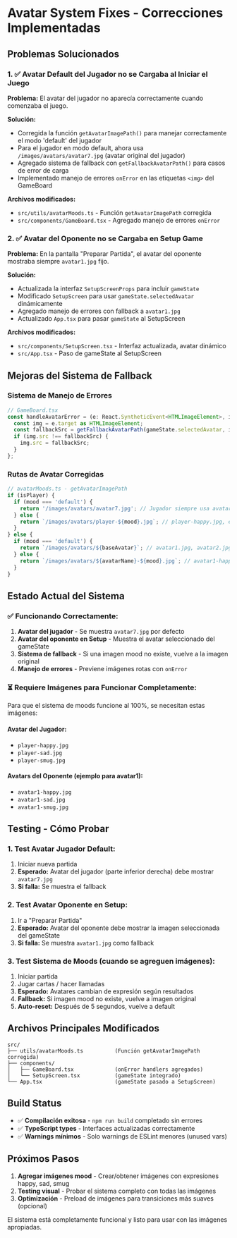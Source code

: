 # Avatar System Fixes - Correcciones Implementadas

## Problemas Solucionados

### 1. ✅ Avatar Default del Jugador no se Cargaba al Iniciar el Juego
**Problema:** El avatar del jugador no aparecía correctamente cuando comenzaba el juego.

**Solución:**
- Corregida la función `getAvatarImagePath()` para manejar correctamente el modo 'default' del jugador
- Para el jugador en modo default, ahora usa `/images/avatars/avatar7.jpg` (avatar original del jugador)
- Agregado sistema de fallback con `getFallbackAvatarPath()` para casos de error de carga
- Implementado manejo de errores `onError` en las etiquetas `<img>` del GameBoard

**Archivos modificados:**
- `src/utils/avatarMoods.ts` - Función `getAvatarImagePath` corregida
- `src/components/GameBoard.tsx` - Agregado manejo de errores `onError`

### 2. ✅ Avatar del Oponente no se Cargaba en Setup Game
**Problema:** En la pantalla "Preparar Partida", el avatar del oponente mostraba siempre `avatar1.jpg` fijo.

**Solución:**
- Actualizada la interfaz `SetupScreenProps` para incluir `gameState`
- Modificado `SetupScreen` para usar `gameState.selectedAvatar` dinámicamente
- Agregado manejo de errores con fallback a `avatar1.jpg`
- Actualizado `App.tsx` para pasar `gameState` al SetupScreen

**Archivos modificados:**
- `src/components/SetupScreen.tsx` - Interfaz actualizada, avatar dinámico
- `src/App.tsx` - Paso de gameState al SetupScreen

## Mejoras del Sistema de Fallback

### Sistema de Manejo de Errores
```typescript
// GameBoard.tsx
const handleAvatarError = (e: React.SyntheticEvent<HTMLImageElement>, isPlayer: boolean) => {
  const img = e.target as HTMLImageElement;
  const fallbackSrc = getFallbackAvatarPath(gameState.selectedAvatar, isPlayer);
  if (img.src !== fallbackSrc) {
    img.src = fallbackSrc;
  }
};
```

### Rutas de Avatar Corregidas
```typescript
// avatarMoods.ts - getAvatarImagePath
if (isPlayer) {
  if (mood === 'default') {
    return '/images/avatars/avatar7.jpg'; // Jugador siempre usa avatar7
  } else {
    return `/images/avatars/player-${mood}.jpg`; // player-happy.jpg, etc.
  }
} else {
  if (mood === 'default') {
    return `/images/avatars/${baseAvatar}`; // avatar1.jpg, avatar2.jpg, etc.
  } else {
    return `/images/avatars/${avatarName}-${mood}.jpg`; // avatar1-happy.jpg, etc.
  }
}
```

## Estado Actual del Sistema

### ✅ Funcionando Correctamente:
1. **Avatar del jugador** - Se muestra `avatar7.jpg` por defecto
2. **Avatar del oponente en Setup** - Muestra el avatar seleccionado del gameState
3. **Sistema de fallback** - Si una imagen mood no existe, vuelve a la imagen original
4. **Manejo de errores** - Previene imágenes rotas con `onError`

### ⏳ Requiere Imágenes para Funcionar Completamente:
Para que el sistema de moods funcione al 100%, se necesitan estas imágenes:

#### Avatar del Jugador:
- `player-happy.jpg`
- `player-sad.jpg` 
- `player-smug.jpg`

#### Avatars del Oponente (ejemplo para avatar1):
- `avatar1-happy.jpg`
- `avatar1-sad.jpg`
- `avatar1-smug.jpg`

## Testing - Cómo Probar

### 1. Test Avatar Jugador Default:
1. Iniciar nueva partida
2. **Esperado:** Avatar del jugador (parte inferior derecha) debe mostrar `avatar7.jpg`
3. **Si falla:** Se muestra el fallback

### 2. Test Avatar Oponente en Setup:
1. Ir a "Preparar Partida"
2. **Esperado:** Avatar del oponente debe mostrar la imagen seleccionada del gameState
3. **Si falla:** Se muestra `avatar1.jpg` como fallback

### 3. Test Sistema de Moods (cuando se agreguen imágenes):
1. Iniciar partida
2. Jugar cartas / hacer llamadas
3. **Esperado:** Avatares cambian de expresión según resultados
4. **Fallback:** Si imagen mood no existe, vuelve a imagen original
5. **Auto-reset:** Después de 5 segundos, vuelve a default

## Archivos Principales Modificados

```
src/
├── utils/avatarMoods.ts          (Función getAvatarImagePath corregida)
├── components/
│   ├── GameBoard.tsx             (onError handlers agregados)
│   └── SetupScreen.tsx           (gameState integrado)
└── App.tsx                       (gameState pasado a SetupScreen)
```

## Build Status
- ✅ **Compilación exitosa** - `npm run build` completado sin errores
- ✅ **TypeScript types** - Interfaces actualizadas correctamente
- ✅ **Warnings mínimos** - Solo warnings de ESLint menores (unused vars)

## Próximos Pasos

1. **Agregar imágenes mood** - Crear/obtener imágenes con expresiones happy, sad, smug
2. **Testing visual** - Probar el sistema completo con todas las imágenes
3. **Optimización** - Preload de imágenes para transiciones más suaves (opcional)

El sistema está completamente funcional y listo para usar con las imágenes apropiadas.
